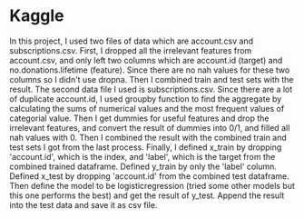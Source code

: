# Kaggle
In this project, I used two files of data which are account.csv and subscriptions.csv. First, I dropped all the irrelevant features from account.csv, and only left two columns which are account.id (target) and no.donations.lifetime (feature). Since there are no nah values for these two columns so I didn't use dropna. Then I combined train and test sets with the result.
The second data file I used is subscriptions.csv. Since there are a lot of duplicate account.id, I used groupby function to find the aggregate by calculating the sums of numerical values and the most frequent values of categorial value. Then I get dummies for useful features and drop the irrelevant features, and convert the result of dummies into 0/1, and filled all nah values with 0. Then I combined the result with the combined train and test sets I got from the last process.
Finally, I defined x_train by dropping 'account.id', which is the index, and 'label', which is the target from the combined trained dataframe. Defined y_train by only the 'label' column. Defined x_test by dropping 'account.id' from the combined test dataframe. Then define the model to be logisticregression (tried some other models but this one performs the best) and get the result of y_test.
Append the result into the test data and save it as csv file.
